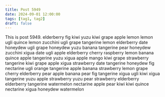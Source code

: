 ```yaml
---
title: Post 5949
date: 2024-09-01 12:00:00
tags: [tag1, tag2]
draft: false
---
```

This is post 5949.
elderberry
fig
kiwi
yuzu
kiwi
grape
apple
lemon
lemon
ugli
quince
lemon
zucchini
ugli
grape
tangerine
lemon
elderberry
date
honeydew
ugli
grape
honeydew
yuzu
banana
tangerine
pear
honeydew
zucchini
xigua
date
ugli
apple
elderberry
cherry
raspberry
lemon
banana
quince
apple
tangerine
yuzu
xigua
apple
mango
kiwi
grape
strawberry
tangerine
kiwi
grape
apple
xigua
strawberry
date
tangerine
honeydew
fig
nectarine
ugli
orange
tangerine
apple
banana
strawberry
lemon
grape
cherry
elderberry
pear
apple
banana
pear
fig
tangerine
xigua
ugli
kiwi
xigua
tangerine
yuzu
apple
strawberry
yuzu
pear
strawberry
elderberry
elderberry
tangerine
watermelon
nectarine
apple
pear
kiwi
kiwi
quince
nectarine
xigua
honeydew
watermelon
